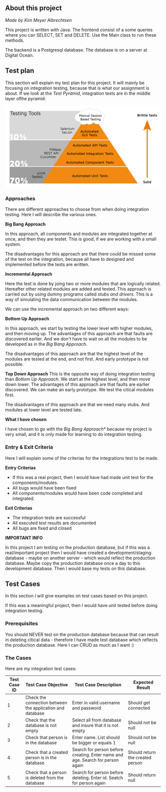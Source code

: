## About this project
*Made by Kim Meyer Albrechtsen*

This project is written with Java. The frontend consist of a some queries where you can SELECT, SET and DELETE. Use the Main class to run these methods. 

The backend is a Postgresql database. The database is on a server at Digital Ocean. 

## Test plan

This section will explain my test plan for this project. It will mainly be focusing on integration testing, because that is what our assignment is about. If we look at the *Test Pyramid*, integration tests are in the middle layer ofthe pyramid:

![Test Pyramid](test_pyramid.jpg)

### Approaches
There are different approaches to choose from when doing integration testing. Here I will describe the various ones. 

**Big Bang Approach**

In this approach, all components and modules are integrated together at once, and then they are testet. This is good, if we are working with a small system. 

The disadvantages for this approach are that there could be missed some of the test on the integration, because all have to designed and implemented before the tests are written. 

**Incremental Approach**

Here the test is done by joing two or more modules that are logically related. Hereafter other related modules are added and tested. This approach is carried out by using dummy programs called *stubs and drivers*. This is a way of simulating the data communication between the modules.

We can use the incremental approach on two different ways:

**Bottom Up Approach**

In this approach, we start by testing the lower level with higher modules, and then moving up. The advantages of this approach are that faults are discovered earlier. And we don't have to wait on all the modules to be developed as in the *Big Bang Approach*.

The disadvantages of this approach are that the highest level of the modules are tested at the end, and not first. And early prototype is not possible. 

**Top Down Approach** 
This is the opposite way of doing integration testing than *Bottom Up Approach*. We start at the highest level, and then move down lower. The advantages of this approach are that faults are earlier discovered. We can make an early prototype. We test the citical modules first.

The disadvantages of this approach are that we need many stubs. And modules at lower level are tested late. 

**What I have chosen**

I have chosen to go with the *Big Bang Approach** because my project is very small, and it is only made for learning to do integration testing.


### Entry & Exit Criteria

Here I will explain some of the criterias for the integrations test to be made.

**Entry Criterias**
* If this was a real project, then I would have had made unit test for the components/modules.
* All bugs would have been fixed
* All components/modules would have been code completed and integrated.

**Exit Criterias**
* The integration tests are successful
* All executed test results are documented
* All bugs are fixed and closed

**IMPORTANT INFO**

In this project I am testing on the production database, but if this was a real/important project then I would have created a development/staging database - maybe on another server - which would reflect the production database. Maybe copy the production database once a day to this development database. Then I would base my tests on this database.

## Test Cases
In this section I will give examples on test cases based on this project.

If this was a meaningful project, then I would have unit tested before doing integration testing. 

### Prerequisites
You should NEVER test on the production database because that can result in deleting citical data - therefore I have made test database which reflects the production database. Here I can CRUD as much as I want :) 

### The Cases
Here are my integration test cases:


Test Case ID | Test Case Objective | Test Case Description | Expected Result
--- | --- | --- | ---
1 | Check the connection between the application and database | Enter in valid username and password | Should get connected
| 2 | Check that the database is not empty | Select all from database and insure that it is not empty | Should not be null
| 3 | Check that person is in the database | Enter name. List should be bigger or equals 1 | Should not be null
4 | Check that a created person is in the database | Search for person before creating. Enter name and age. Search for person again | Should return the created person
| 5 | Check that a person is deleted from the database | Search for person before deleting. Enter id. Seatch for person again | Should return null

